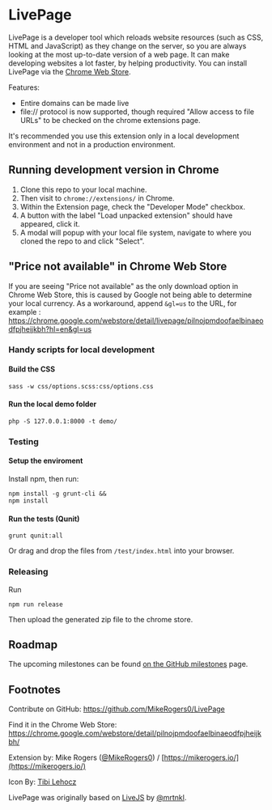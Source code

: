 # LivePage

LivePage is a developer tool which reloads website resources (such as CSS, HTML and JavaScript) as they change on the server, so you are always looking at the most up-to-date version of a web page. It can make developing websites a lot faster, by helping productivity. You can install LivePage via the [Chrome Web Store](https://chrome.google.com/webstore/detail/livepage/pilnojpmdoofaelbinaeodfpjheijkbh/details).

Features:
 * Entire domains can be made live
 * file:// protocol is now supported, though required "Allow access to file URLs" to be checked on the chrome extensions page.

It's recommended you use this extension only in a local development environment and not in a production environment.

## Running development version in Chrome

1. Clone this repo to your local machine. 
2. Then visit to `chrome://extensions/` in Chrome. 
3. Within the Extension page, check the "Developer Mode" checkbox. 
4. A button with the label "Load unpacked extension" should have appeared, click it. 
5. A modal will popup with your local file system, navigate to where you cloned the repo to and click "Select".

## "Price not available" in Chrome Web Store

If you are seeing "Price not available" as the only download option in Chrome Web Store, this is caused by Google not being able to determine your local currency. As a workaround, append `&gl=us` to the URL, for example : https://chrome.google.com/webstore/detail/livepage/pilnojpmdoofaelbinaeodfpjheijkbh?hl=en&gl=us

### Handy scripts for local development

#### Build the CSS

    sass -w css/options.scss:css/options.css

#### Run the local demo folder

    php -S 127.0.0.1:8000 -t demo/

### Testing

#### Setup the enviroment

Install npm, then run:

    npm install -g grunt-cli &&
    npm install

#### Run the tests (Qunit)

    grunt qunit:all

Or drag and drop the files from `/test/index.html` into your browser.

### Releasing

Run

    npm run release

Then upload the generated zip file to the chrome store.

## Roadmap

The upcoming milestones can be found [on the GitHub milestones](https://github.com/MikeRogers0/LivePage/milestones) page.

## Footnotes

Contribute on GitHub: https://github.com/MikeRogers0/LivePage

Find it in the Chrome Web Store: https://chrome.google.com/webstore/detail/pilnojpmdoofaelbinaeodfpjheijkbh/

Extension by: Mike Rogers ([@MikeRogers0](https://twitter.com/mikerogers0)) / [https://mikerogers.io/](https://mikerogers.io/)

Icon By: [Tibi Lehocz](https://creativemarket.com/VectorBurn)

LivePage was originally based on [LiveJS](http://livejs.com/) by [@mrtnkl](https://twitter.com/mrtnkl).
